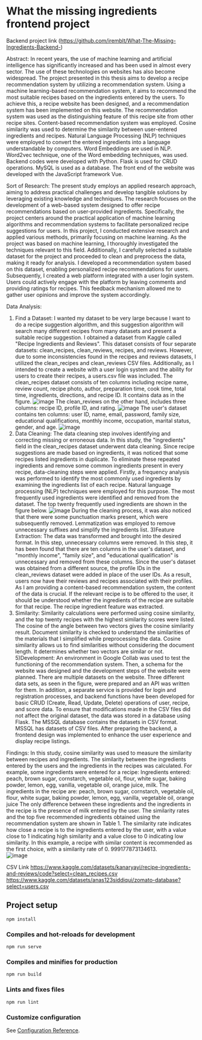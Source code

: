 # What the missing ingredients frontend project 
Backend project link (https://github.com/iremblt/What-The-Missing-Ingredients-Backend-)

Abstract: In recent years, the use of machine learning and artificial intelligence has significantly increased and has been used in almost every sector. The use of these technologies on websites has also become widespread. The project presented in this thesis aims to develop a recipe recommendation system by utilizing a recommendation system. Using a machine learning-based recommendation system, it aims to recommend the most suitable recipes based on the ingredients entered by the users. To achieve this, a recipe website has been designed, and a recommendation system has been implemented on this website. The recommendation system was used as the distinguishing feature of this recipe site from other recipe sites.
Content-based recommendation system was employed. Cosine similarity was used to determine the similarity between user-entered ingredients and recipes. Natural Language Processing (NLP) techniques were employed to convert the entered ingredients into a language understandable by computers. Word Embeddings are used in NLP. Word2vec technique, one of the Word embedding techniques, was used. Backend codes were developed with Python. Flask is used for CRUD operations. MySQL is used as a database. The front end of the website was developed with the JavaScript framework Vue.

Sort of Research: The present study employs an applied research approach, aiming to address practical challenges and develop tangible solutions by leveraging existing knowledge and techniques. The research focuses on the development of a web-based system designed to offer recipe recommendations based on user-provided ingredients. Specifically, the project centers around the practical application of machine learning algorithms and recommendation systems to facilitate personalized recipe suggestions for users.
In this project, I conducted extensive research and applied various methods, primarily focusing on machine learning. As the project was based on machine learning, I thoroughly investigated the techniques relevant to this field. Additionally, I carefully selected a suitable dataset for the project and proceeded to clean and preprocess the data, making it ready for analysis. I developed a recommendation system based on this dataset, enabling personalized recipe recommendations for users. Subsequently, I created a web platform integrated with a user login system. Users could actively engage with the platform by leaving comments and providing ratings for recipes. This feedback mechanism allowed me to gather user opinions and improve the system accordingly.


Data Analysis: 
1) Find a Dataset: I wanted my dataset to be very large because I want to do a recipe suggestion algorithm, and this suggestion algorithm will search many different recipes from many datasets and present a suitable recipe suggestion.
I obtained a dataset from Kaggle called "Recipe Ingredients and Reviews".  This dataset consists of four separate datasets: clean_recipes, clean_reviews, recipes, and reviews. However, due to some inconsistencies found in the recipes and reviews datasets, I utilized the clean_recipes and clean_reviews CSV files. Additionally, as I intended to create a website with a user login system and the ability for users to create their recipes, a users.csv file was included. The clean_recipes dataset consists of ten columns including recipe name, review count, recipe photo, author, preparation time, cook time, total time, ingredients, directions, and recipe ID. It contains data as in the figure.
![image](https://github.com/iremblt/frontend/assets/85560757/e596b65c-883b-44a4-a181-18645248cb09)
The clean_reviews on the other hand, includes three columns: recipe ID, profile ID, and rating.
![image](https://github.com/iremblt/frontend/assets/85560757/056bcd72-45c5-436b-869d-94d2904c57ea)
The user's dataset contains ten columns: user ID, name, email, password, family size, educational qualifications, monthly income, occupation, marital status, gender, and age.
![image](https://github.com/iremblt/frontend/assets/85560757/9d079ab1-26c0-48c0-bc63-5025e285f16c)
2) Data Cleaning: The data cleaning step involves identifying and correcting missing or erroneous data. In this study, the "ingredients" field in the clean_recipes dataset underwent data cleaning. Since recipe suggestions are made based on ingredients, it was noticed that some recipes listed ingredients in duplicate. To eliminate these repeated ingredients and remove some common ingredients present in every recipe, data-cleaning steps were applied.
Firstly, a frequency analysis was performed to identify the most commonly used ingredients by examining the ingredients list of each recipe. Natural language processing (NLP) techniques were employed for this purpose. The most frequently used ingredients were identified and removed from the dataset. The top twenty frequently used ingredients are shown in the figure below.
![image](https://github.com/iremblt/frontend/assets/85560757/5ec35e48-9c68-45ae-a403-4d83e1f605bb)
During the cleaning process, it was also noticed that there were some punctuation marks present, which were subsequently removed. Lemmatization was employed to remove unnecessary suffixes and simplify the ingredients list.
3)Feature Extraction: The data was transformed and brought into the desired format. In this step, unnecessary columns were removed. In this step, it has been found that there are ten columns in the user's dataset, and "monthly income", "family size", and "educational qualification" is unnecessary and removed from these columns. Since the user's dataset was obtained from a different source, the profile IDs in the clean_reviews dataset were added in place of the user IDs. As a result, users now have their reviews and recipes associated with their profiles.
As I am providing a content-based recommendation system, the content of the data is crucial.  If the relevant recipe is to be offered to the user, it should be understood whether the ingredients of the recipe are suitable for that recipe. The recipe ingredient feature was extracted.
4) Similarity: Similarity calculations were performed using cosine similarity, and the top twenty recipes with the highest similarity scores were listed. The cosine of the angle between two vectors gives the cosine similarity result. Document similarity is checked to understand the similarities of the materials that I simplified while preprocessing the data. Cosine similarity allows us to find similarities without considering the document length. It determines whether two vectors are similar or not. 
5)Development: An environment in Google Collab was used to test the functioning of the recommendation system. Then, a schema for the website was designed and the development steps of the website were planned. There are multiple datasets on the website. Three different data sets, as seen in the figure, were prepared and an API was written for them. In addition, a separate service is provided for login and registration processes, and backend functions have been developed for basic CRUD (Create, Read, Update, Delete) operations of user, recipe, and score data. To ensure that modifications made in the CSV files did not affect the original dataset, the data was stored in a database using Flask. The MSSQL database contains the datasets in CSV format. MSSQL has datasets of CSV files. After preparing the backend, a frontend design was implemented to enhance the user experience and display recipe listings.

Findings: In this study, cosine similarity was used to measure the similarity between recipes and ingredients. The similarity between the ingredients entered by the users and the ingredients in the recipes was calculated. For example, some ingredients were entered for a recipe:
Ingredients entered: peach, brown sugar, cornstarch, vegetable oil, flour, white sugar, baking powder, lemon, egg, vanilla, vegetable oil, orange juice, milk.
The ingredients in the recipe are: peach, brown sugar, cornstarch, vegetable oil, flour, white sugar, baking powder, lemon, egg, vanilla, vegetable oil, orange juice
The only difference between these ingredients and the ingredients in the recipe is the presence of milk entered by the user. The similarity rates and the top five recommended ingredients obtained using the recommendation system are shown in Table 1. The similarity rate indicates how close a recipe is to the ingredients entered by the user, with a value close to 1 indicating high similarity and a value close to 0 indicating low similarity. In this example, a recipe with similar content is recommended as the first choice, with a similarity rate of 0. 999177873134613.  
![image](https://github.com/iremblt/frontend/assets/85560757/e8d98c35-eeef-40e1-9f46-92ba0cac6f49)

CSV Link
https://www.kaggle.com/datasets/kanaryayi/recipe-ingredients-and-reviews/code?select=clean_recipes.csv 
https://www.kaggle.com/datasets/anas123siddiqui/zomato-database?select=users.csv



## Project setup
```
npm install
```

### Compiles and hot-reloads for development
```
npm run serve
```

### Compiles and minifies for production
```
npm run build
```

### Lints and fixes files
```
npm run lint
```

### Customize configuration
See [Configuration Reference](https://cli.vuejs.org/config/).
